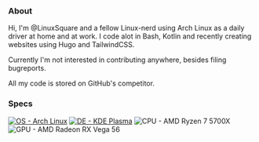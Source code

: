 ### About

Hi, I'm @LinuxSquare and a fellow Linux-nerd using Arch Linux as a daily driver at home and at work.
I code alot in Bash, Kotlin and recently creating websites using Hugo and TailwindCSS.

Currently I'm not interested in contributing anywhere, besides filing bugreports.

All my code is stored on GitHub's competitor.

### Specs
[![OS - Arch Linux](https://img.shields.io/badge/Arch%20Linux-0f94d2?logo=archlinux&style=for-the-badge&logoColor=white)](https://archlinux.org) [![DE - KDE Plasma](https://img.shields.io/badge/Plasma-1D99F3?logo=kde&style=for-the-badge&logoColor=white)](https://kde.org/plasma-desktop) ![CPU - AMD Ryzen 7 5700X](https://img.shields.io/badge/Ryzen%207%205700X-dd0031?logo=amd&style=for-the-badge&logoColor=white) ![GPU - AMD Radeon RX Vega 56](https://img.shields.io/badge/Radeon%20RX%20Vega%2056-dd0031?logo=amd&style=for-the-badge&logoColor=white)
